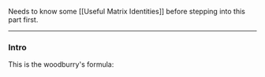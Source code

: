 Needs to know some [[Useful Matrix Identities]] before stepping into this part first. 


---
### **Intro**

This is the woodburry's formula: 

